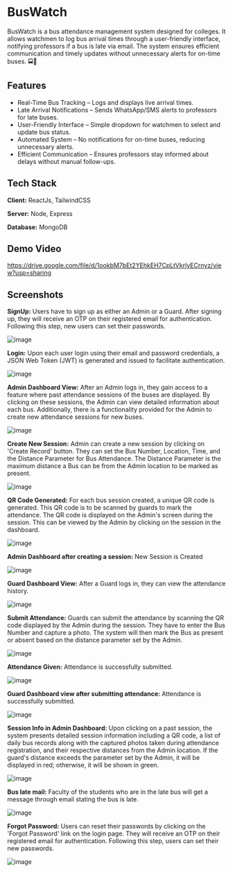 
# BusWatch

 BusWatch is a bus attendance management system designed for colleges. 
 It allows watchmen to log bus arrival times through a user-friendly interface, notifying professors if a bus is late via email. The system ensures efficient communication and timely updates without unnecessary alerts for on-time buses. 🚍📡


## Features

- Real-Time Bus Tracking – Logs and displays live arrival times.
- Late Arrival Notifications – Sends WhatsApp/SMS alerts to professors for late buses.
- User-Friendly Interface – Simple dropdown for watchmen to select and update bus status.
- Automated System – No notifications for on-time buses, reducing unnecessary alerts.
- Efficient Communication – Ensures professors stay informed about delays without manual follow-ups.



## Tech Stack

**Client:** ReactJs, TailwindCSS

**Server:** Node, Express

**Database:** MongoDB


## Demo Video
https://drive.google.com/file/d/1ookbM7bEt2YEhkEH7CpLtVkrlyECrnyz/view?usp=sharing


## Screenshots
**SignUp:** 
Users have to sign up as either an Admin or a Guard. After signing up, they will receive an OTP on their registered email for authentication. Following this step, new users can set their passwords.

![image](https://github.com/user-attachments/assets/bd8cc942-4f74-4809-a20b-245a52d9e2a4)



**Login:**
Upon each user login using their email and password credentials, a JSON Web Token (JWT) is generated and issued to facilitate authentication.

![image](https://github.com/user-attachments/assets/b91e7008-0840-4ae2-a1b2-419e27d2a4b8)



**Admin Dashboard View:**
After an Admin logs in, they gain access to a feature where past attendance sessions of the buses are displayed. By clicking on these sessions, the Admin can view detailed information about each bus. Additionally, there is a functionality provided for the Admin to create new attendance sessions for new buses.

![image](https://github.com/user-attachments/assets/5ddcc600-8a2e-45bf-ba5c-2a2491291abd)



**Create New Session:**
Admin can create a new session by clicking on 'Create Record' button. They can set the Bus Number, Location, Time, and the Distance Parameter for Bus Attendance. The Distance Parameter is the maximum distance a Bus can be from the Admin location to be marked as present.

![image](https://github.com/user-attachments/assets/09662055-e614-4424-b039-8aefb4757edb)



**QR Code Generated:**
For each bus session created, a unique QR code is generated. This QR code is to be scanned by guards to mark the attendance. The QR code is displayed on the Admin's screen during the session. This can be viewed by the Admin by clicking on the session in the dashboard.

![image](https://github.com/user-attachments/assets/bcb9afbb-60f3-458b-8bca-83260c7d84a1)



**Admin Dashboard after creating a session:**
New Session is Created

![image](https://github.com/user-attachments/assets/f280c1ff-55a1-4a43-bd37-860b330c2950)



**Guard Dashboard View:**
After a Guard logs in, they can view the attendance history.

![image](https://github.com/user-attachments/assets/4a5fbd81-d53d-4d9d-a89f-0aada16d7491)



**Submit Attendance:**
Guards can submit the attendance by scanning the QR code displayed by the Admin during the session. They have to enter the Bus Number and capture a photo. The system will then mark the Bus as present or absent based on the distance parameter set by the Admin.

![image](https://github.com/user-attachments/assets/36819b0d-91f7-4914-a691-ccfe7bb9da76)



**Attendance Given:**
Attendance is successfully submitted.

![image](https://github.com/user-attachments/assets/ce1db3dc-6407-43a8-9c6e-d66f4ee2fd3c)



**Guard Dashboard view after submitting attendance:**
Attendance is successfully submitted.

![image](https://github.com/user-attachments/assets/436c820b-51b1-4da8-87d4-320bca5bffc3)



**Session Info in Admin Dashboard:**
Upon clicking on a past session, the system presents detailed session information including a QR code, a list of daily bus records along with the captured photos taken during attendance registration, and their respective distances from the Admin location. If the guard's distance exceeds the parameter set by the Admin, it will be displayed in red; otherwise, it will be shown in green.

![image](https://github.com/user-attachments/assets/57048805-df49-4274-ac45-968e61f5ce81)



**Bus late mail:**
Faculty of the students who are in the late bus will get a message through email stating the bus is late.

![image](https://github.com/user-attachments/assets/5bce776f-d5f3-4612-975e-43c8f5dcd721)



**Forgot Password:**
Users can reset their passwords by clicking on the 'Forgot Password' link on the login page. They will receive an OTP on their registered email for authentication. Following this step, users can set their new passwords.

![image](https://github.com/user-attachments/assets/22a8b9b4-dad8-47dd-b9ee-697ce8f0c3bb)














